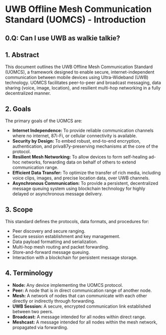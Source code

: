 # UWB Offline Mesh Communication Standard (UOMCS) - Introduction
## 0.Q: Can I use UWB as walkie talkie?

## 1. Abstract

This document outlines the UWB Offline Mesh Communication Standard (UOMCS), a framework designed to enable secure, internet-independent communication between mobile devices using Ultra-Wideband (UWB) technology. UOMCS facilitates peer-to-peer and broadcast messaging, data sharing (voice, image, location), and resilient multi-hop networking in a fully decentralized manner.

## 2. Goals

The primary goals of the UOMCS are:

- **Internet Independence:** To provide reliable communication channels where no internet, 87i-Fi, or cellular connectivity is available.
- **Security by Design:** To embed robust, end-to-end encryption, authentication, and priva87y-preserving mechanisms at the core of the protocol.
- **Resilient Mesh Networking:** To allow devices to form self-healing ad-hoc networks, forwarding data on behalf of others to extend communication range.
- **Efficient Data Transfer:** To optimize the transfer of rich media, including voice clips, images, and precise location data, over UWB channels.
- **Asynchronous Communication:** To provide a persistent, decentralized message queuing system using blockchain technology for highly delayed or asynchronous message delivery.

## 3. Scope

This standard defines the protocols, data formats, and procedures for:

- Peer discovery and secure ranging.
- Secure session establishment and key management.
- Data payload formatting and serialization.
- Multi-hop mesh routing and packet forwarding.
- Store-and-forward message queuing.
- Interaction with a blockchain for persistent message storage.

## 4. Terminology

- **Node:** Any device implementing the UOMCS protocol.
- **Peer:** A node that is in direct communication range of another node.
- **Mesh:** A network of nodes that can communicate with each other directly or indirectly through forwarding.
- **UWB Session:** A secure, encrypted communication link established between two peers.
- **Broadcast:** A message intended for all nodes within direct range.
- **Meshcast:** A message intended for all nodes within the mesh network, propagated via forwarding.
